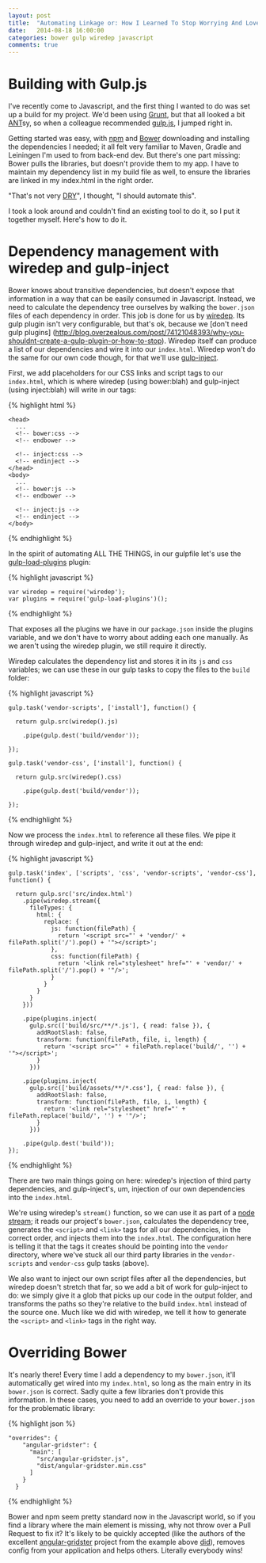 ```yaml
---
layout: post
title:  "Automating Linkage or: How I Learned To Stop Worrying And Love The Build"
date:   2014-08-18 16:00:00
categories: bower gulp wiredep javascript
comments: true
---
```

# Building with Gulp.js

I've recently come to Javascript, and the first thing I wanted to do was set up a build for my project.  We'd been 
using [Grunt](http://gruntjs.com/), but that all looked a bit [ANT](https://ant.apache.org/)sy, so when a colleague 
recommended [gulp.js](http://gulpjs.com/), I jumped right in.

Getting started was easy, with [npm](https://www.npmjs.org/) and [Bower](http://bower.io/) downloading and installing 
the dependencies I needed; it all felt very familiar to Maven, Gradle and Leiningen I'm used to from back-end dev. But 
there's one part missing: Bower pulls the libraries, but doesn't provide them to my app.  I have to maintain my 
dependency list in my build file as well, to ensure the libraries are linked in my index.html in the right order.  

"That's not very [DRY](https://en.wikipedia.org/wiki/Don't_repeat_yourself)", I thought, "I should automate this".  

I took a look around and couldn't find an existing tool to do it, so I put it together myself.  Here's how to do it.

# Dependency management with wiredep and gulp-inject

Bower knows about transitive dependencies, but doesn't expose that information in a way that can be easily consumed in 
Javascript.  Instead, we need to calculate the dependency tree ourselves by walking the `bower.json` files of each 
dependency in order.  This job is done for us by [wiredep](https://github.com/taptapship/wiredep).  Its gulp plugin 
isn't very configurable, but that's ok, because we [don't need gulp plugins]
(http://blog.overzealous.com/post/74121048393/why-you-shouldnt-create-a-gulp-plugin-or-how-to-stop).  Wiredep itself 
can produce a list of our dependencies and wire it into our `index.html`.  Wiredep won't do the same for our own code 
though, for that we'll use [gulp-inject](https://www.npmjs.org/package/gulp-inject).

First, we add placeholders for our CSS links and script tags to our `index.html`, which is where wiredep 
(using bower:blah) and gulp-inject (using inject:blah) will write in our tags:


{% highlight html %}

    <head>
      ...
      <!-- bower:css -->
      <!-- endbower -->
    
      <!-- inject:css -->
      <!-- endinject -->
    </head>
    <body>
      ...
      <!-- bower:js -->
      <!-- endbower -->
    
      <!-- inject:js -->
      <!-- endinject -->
    </body>

{% endhighlight %}


In the spirit of automating ALL THE THINGS, in our gulpfile let's use the 
[gulp-load-plugins](https://www.npmjs.org/package/gulp-load-plugins) plugin:


{% highlight javascript %}

    var wiredep = require('wiredep');
    var plugins = require('gulp-load-plugins')();

{% endhighlight %}


That exposes all the plugins we have in our `package.json` inside the plugins variable, and we don't have to worry about 
adding each one manually.  As we aren't using the wiredep plugin, we still require it directly.

Wiredep calculates the dependency list and stores it in its `js` and `css` variables; we can use these in our gulp 
tasks to copy the files to the `build` folder:


{% highlight javascript %}

    gulp.task('vendor-scripts', ['install'], function() {
    
      return gulp.src(wiredep().js)
    
        .pipe(gulp.dest('build/vendor'));
    
    });
    
    gulp.task('vendor-css', ['install'], function() {
    
      return gulp.src(wiredep().css)
    
        .pipe(gulp.dest('build/vendor'));
    
    });

{% endhighlight %}


Now we process the `index.html` to reference all these files.  We pipe it through wiredep and gulp-inject, and write it 
out at the end:


{% highlight javascript %}

    gulp.task('index', ['scripts', 'css', 'vendor-scripts', 'vendor-css'], function() {
    
      return gulp.src('src/index.html')
        .pipe(wiredep.stream({
          fileTypes: {
            html: {
              replace: {
                js: function(filePath) {
                  return '<script src="' + 'vendor/' + filePath.split('/').pop() + '"></script>';
                },
                css: function(filePath) {
                  return '<link rel="stylesheet" href="' + 'vendor/' + filePath.split('/').pop() + '"/>';
                }
              }
            }
          }
        }))
    
        .pipe(plugins.inject(
          gulp.src(['build/src/**/*.js'], { read: false }), {
            addRootSlash: false,
            transform: function(filePath, file, i, length) {
              return '<script src="' + filePath.replace('build/', '') + '"></script>';
            }
          }))
    
        .pipe(plugins.inject(
          gulp.src(['build/assets/**/*.css'], { read: false }), {
            addRootSlash: false,
            transform: function(filePath, file, i, length) {
              return '<link rel="stylesheet" href="' + filePath.replace('build/', '') + '"/>';
            }
          }))
    
        .pipe(gulp.dest('build'));
    });

{% endhighlight %}

    
There are two main things going on here: wiredep's injection of third party dependencies, and gulp-inject's, um, 
injection of our own dependencies into the `index.html`.

We're using wiredep's `stream()` function, so we can use it as part of a 
[node stream](https://github.com/substack/stream-handbook); it reads our project's `bower.json`, calculates the 
dependency tree, generates the `<script>` and `<link>` tags for all our dependencies, in the correct order, and injects 
them into the `index.html`.  The configuration here is telling it that the tags it creates should be pointing into the 
`vendor` directory, where we've stuck all our third party libraries in the `vendor-scripts` and `vendor-css` gulp tasks 
(above).

We also want to inject our own script files after all the dependencies, but wiredep doesn't stretch that far, so we add 
a bit of work for gulp-inject to do: we simply give it a glob that picks up our code in the output folder, and 
transforms the paths so they're relative to the build `index.html` instead of the source one.  Much like we did with 
wiredep, we tell it how to generate the `<script>` and `<link>` tags in the right way.  

# Overriding Bower

It's nearly there!  Every time I add a dependency to my `bower.json`, it'll automatically get wired into my 
`index.html`, so long as the main entry in its `bower.json` is correct.  Sadly quite a few libraries don't provide this 
information.  In these cases, you need to add an override to your `bower.json` for the problematic library:


{% highlight json %}

    "overrides": {
        "angular-gridster": {
          "main": [
            "src/angular-gridster.js",
            "dist/angular-gridster.min.css"
          ]
        }
      }

{% endhighlight %}


Bower and npm seem pretty standard now in the Javascript world, so if you find a library where the main element is 
missing, why not throw over a Pull Request to fix it?  It's likely to be quickly accepted (like the authors of the 
excellent [angular-gridster](https://github.com/ManifestWebDesign/angular-gridster) project from the example above 
[did](https://github.com/ManifestWebDesign/angular-gridster/pull/87)), removes config from your application and helps 
others.  Literally everybody wins!
